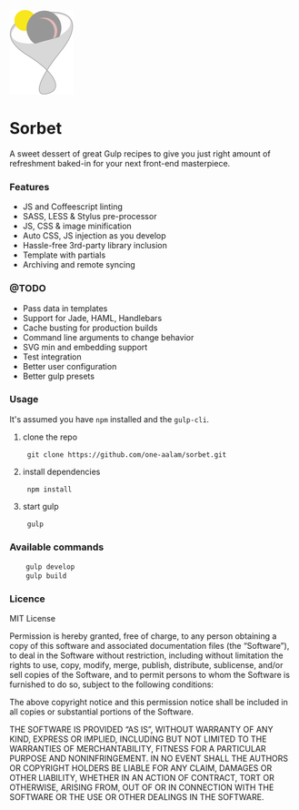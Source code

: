 
![](https://raw.githubusercontent.com/one-aalam/repo-images/master/sorbet/artwork.png)

Sorbet
=============

A sweet dessert of great Gulp recipes to give you just right amount of refreshment baked-in for your next front-end masterpiece.

### Features

- JS and Coffeescript linting
- SASS, LESS & Stylus pre-processor
- JS, CSS & image minification
- Auto CSS, JS injection as you develop
- Hassle-free 3rd-party library inclusion
- Template with partials
- Archiving and remote syncing 

### @TODO
- Pass data in templates
- Support for Jade, HAML, Handlebars
- Cache busting for production builds
- Command line arguments to change behavior
- SVG min and embedding support
- Test integration
- Better user configuration
- Better gulp presets

### Usage
It's assumed you have `npm` installed and the `gulp-cli`.

1. clone the repo

		git clone https://github.com/one-aalam/sorbet.git

2. install dependencies

		npm install

3. start gulp

		gulp

### Available commands

		gulp develop
		gulp build



### Licence

MIT License

Permission is hereby granted, free of charge, to any person obtaining a copy of this software and associated documentation files (the “Software”), to deal in the Software without restriction, including without limitation the rights to use, copy, modify, merge, publish, distribute, sublicense, and/or sell copies of the Software, and to permit persons to whom the Software is furnished to do so, subject to the following conditions:

The above copyright notice and this permission notice shall be included in all copies or substantial portions of the Software.

THE SOFTWARE IS PROVIDED “AS IS”, WITHOUT WARRANTY OF ANY KIND, EXPRESS OR IMPLIED, INCLUDING BUT NOT LIMITED TO THE WARRANTIES OF MERCHANTABILITY, FITNESS FOR A PARTICULAR PURPOSE AND NONINFRINGEMENT. IN NO EVENT SHALL THE AUTHORS OR COPYRIGHT HOLDERS BE LIABLE FOR ANY CLAIM, DAMAGES OR OTHER LIABILITY, WHETHER IN AN ACTION OF CONTRACT, TORT OR OTHERWISE, ARISING FROM, OUT OF OR IN CONNECTION WITH THE SOFTWARE OR THE USE OR OTHER DEALINGS IN THE SOFTWARE.
